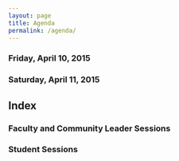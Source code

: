 ```yaml
---
layout: page
title: Agenda
permalink: /agenda/
---
```

<div class="container">
<div class="col-md-12">

<h3>Friday, April 10, 2015</h3>

<h3>Saturday, April 11, 2015</h3>

<h2>Index</h2>

<h3>Faculty and Community Leader Sessions</h3>

<h3>Student Sessions</h3>

</div>
</div>
